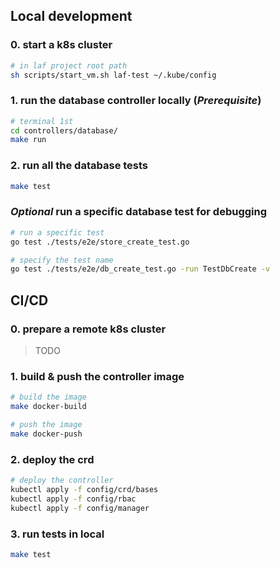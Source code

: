 


## Local development 

### 0. start a k8s cluster

```bash
# in laf project root path
sh scripts/start_vm.sh laf-test ~/.kube/config
```

### 1. run the database controller locally  (*Prerequisite*)
```bash
# terminal 1st
cd controllers/database/
make run
```

### 2. run all the database tests
```bash
make test
```

### *Optional* run a specific database test for debugging
```bash
# run a specific test
go test ./tests/e2e/store_create_test.go

# specify the test name
go test ./tests/e2e/db_create_test.go -run TestDbCreate -v
```


## CI/CD

### 0. prepare a remote k8s cluster
> TODO

### 1. build & push the controller image
```bash
# build the image
make docker-build

# push the image
make docker-push
```

### 2. deploy the crd
```bash
# deploy the controller
kubectl apply -f config/crd/bases
kubectl apply -f config/rbac
kubectl apply -f config/manager
```

### 3. run tests in local
```bash
make test
```